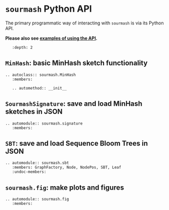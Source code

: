 # `sourmash` Python API

The primary programmatic way of interacting with `sourmash` is via
its Python API.

**Please also see [examples of using the API](api-example.md).**

```{contents}
   :depth: 2
```

## `MinHash`: basic MinHash sketch functionality

```{eval-rst}
.. autoclass:: sourmash.MinHash
   :members:

   .. automethod:: __init__
```

## `SourmashSignature`: save and load MinHash sketches in JSON

```{eval-rst}
.. automodule:: sourmash.signature
   :members:
```

## `SBT`: save and load Sequence Bloom Trees in JSON

```{eval-rst}
.. automodule:: sourmash.sbt
   :members: GraphFactory, Node, NodePos, SBT, Leaf
   :undoc-members:
```

## `sourmash.fig`: make plots and figures

```{eval-rst}
.. automodule:: sourmash.fig
   :members:
```
